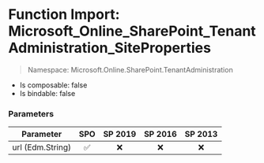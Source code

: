# Function Import: Microsoft_Online_SharePoint_TenantAdministration_SiteProperties

> Namespace: Microsoft.Online.SharePoint.TenantAdministration

- Is composable: false
- Is bindable: false

### Parameters

Parameter | SPO | SP 2019 | SP 2016 | SP 2013
----------|:---:|:-------:|:-------:|:-------:
url (Edm.String) | ✅ | ❌ | ❌ | ❌